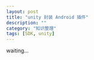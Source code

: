 ```yaml
---
layout: post
title: "unity 封装 Android 插件"
description: ""
category: "知识整理"
tags: [SDK, unity]
---
```


waiting...
